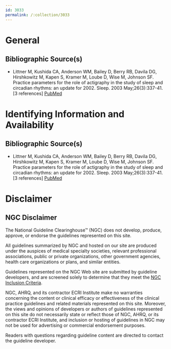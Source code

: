 ```yaml
---
id: 3033
permalink: /:collection/3033
---
```


# General

## Bibliographic Source(s)

- Littner M, Kushida CA, Anderson WM, Bailey D, Berry RB, Davila DG, Hirshkowitz M, Kapen S, Kramer M, Loube D, Wise M, Johnson SF. Practice parameters for the role of actigraphy in the study of sleep and circadian rhythms: an update for 2002. Sleep. 2003 May;26(3):337-41. [3 references] [ PubMed ](http://www.ncbi.nlm.nih.gov/entrez/query.fcgi?cmd=Retrieve&db=pubmed&dopt=Abstract&list_uids=12749556)

# Identifying Information and Availability

## Bibliographic Source(s)

- Littner M, Kushida CA, Anderson WM, Bailey D, Berry RB, Davila DG, Hirshkowitz M, Kapen S, Kramer M, Loube D, Wise M, Johnson SF. Practice parameters for the role of actigraphy in the study of sleep and circadian rhythms: an update for 2002. Sleep. 2003 May;26(3):337-41. [3 references] [ PubMed ](http://www.ncbi.nlm.nih.gov/entrez/query.fcgi?cmd=Retrieve&db=pubmed&dopt=Abstract&list_uids=12749556)

# Disclaimer

## NGC Disclaimer

The National Guideline Clearinghouse™ (NGC) does not develop, produce, approve, or endorse the guidelines represented on this site.

All guidelines summarized by NGC and hosted on our site are produced under the auspices of medical specialty societies, relevant professional associations, public or private organizations, other government agencies, health care organizations or plans, and similar entities.

Guidelines represented on the NGC Web site are submitted by guideline developers, and are screened solely to determine that they meet the [NGC Inclusion Criteria](/help-and-about/summaries/inclusion-criteria).

NGC, AHRQ, and its contractor ECRI Institute make no warranties concerning the content or clinical efficacy or effectiveness of the clinical practice guidelines and related materials represented on this site. Moreover, the views and opinions of developers or authors of guidelines represented on this site do not necessarily state or reflect those of NGC, AHRQ, or its contractor ECRI Institute, and inclusion or hosting of guidelines in NGC may not be used for advertising or commercial endorsement purposes.

Readers with questions regarding guideline content are directed to contact the guideline developer.


